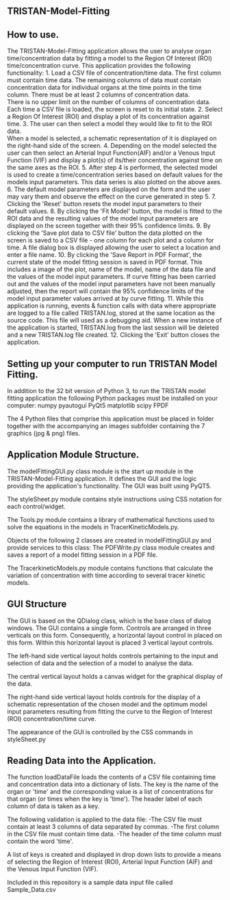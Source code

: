 TRISTAN-Model-Fitting
----------------------
How to use.
------------
   The TRISTAN-Model-Fitting application allows the user to analyse organ time/concentration data
   by fitting a model to the Region Of Interest (ROI) time/concentration curve. 
   This application provides the following functionality:
        1. Load a CSV file of concentration/time data.  The first column must contain time data.
           The remaining columns of data must contain concentration data for individual organs at
           the time points in the time column. 
           There must be at least 2 columns of concentration data.  
           There is no upper limit on the number of columns of concentration data.
           Each time a CSV file is loaded, the screen is reset to its initial state.
        2. Select a Region Of Interest (ROI) and display a plot of its concentration against
            time.
        3. The user can then select a model they would like to fit to the ROI data.  
            When a model is selected, a schematic representation of it is displayed on the 
            right-hand side of the screen.
        4. Depending on the model selected the user can then select an Arterial Input Function(AIF)
            and/or a Venous Input Function (VIF) and display a plot(s) of its/their concentration 
            against time on the same axes as the ROI.
        5. After step 4 is performed, the selected model is used to create a time/concentration series
           based on default values for the models input parameters.  This data series is also plotted 
           on the above axes.
        6. The default model parameters are displayed on the form and the user may vary them
           and observe the effect on the curve generated in step 5.
        7. Clicking the 'Reset' button resets the model input parameters to their default values.
        8. By clicking the 'Fit Model' button, the model is fitted to the ROI data and the resulting
           values of the model input parameters are displayed on the screen together with 
           their 95% confidence limits.
        9. By clicking the 'Save plot data to CSV file' button the data plotted on the screen is saved
            to a CSV file - one column for each plot and a column for time.
            A file dialog box is displayed allowing the user to select a location 
            and enter a file name.
        10. By clicking the 'Save Report in PDF Format', the current state of the model fitting session
            is saved in PDF format.  This includes a image of the plot, name of the model, name of the 
            data file and the values of the model input parameters. If curve fitting has been carried 
            out and the values of the model input parameters have not been manually adjusted, then
            the report will contain the 95% confidence limits of the model input parameter values 
            arrived at by curve fitting.
        11. While this application is running, events & function calls with data where appropriate 
            are logged to a file called TRISTAN.log, stored at the same location as the source code.
            This file will used as a debugging aid. When a new instance of the application is started, 
            TRISTAN.log from the last session will be deleted and a new TRISTAN.log file created.
        12. Clicking the 'Exit' button closes the application.

Setting up your computer to run TRISTAN Model Fitting.
-------------------------------------------------------
In addition to the 32 bit version of Python 3, to run the TRISTAN model fitting application
the following Python packages must be installed on your computer:
	numpy
	pyautogui
	PyQt5
	matplotlib
	scipy
	FPDF

The 4 Python files that comprise this application must be placed in folder together
with the accompanying an images subfolder containing the 7 graphics (jpg & png) files.
		
Application Module Structure.
---------------------------
The modelFittingGUI.py class module is the start up module in the TRISTAN-Model-Fitting application. 
It defines the GUI and the logic providing the application's functionality.
The GUI was built using PyQT5.

The styleSheet.py module contains style instructions using CSS notation for each control/widget.

The Tools.py module contains a library of mathematical functions used to solve the equations in 
the models in TracerKineticModels.py.

Objects of the following 2 classes are created in modelFittingGUI.py and provide services 
to this class:
The PDFWrite.py class module creates and saves a report of a model fitting session in a PDF file.

The TracerkineticModels.py module contains functions that calculate the variation of concentration
with time according to several tracer kinetic models.   

GUI Structure
--------------
The GUI is based on the QDialog class, which is the base class of dialog windows.
The GUI contains a single form.  Controls are arranged in three verticals on this form.
Consequently, a horizontal layout control in placed on this form. Within this horizontal
layout is placed 3 vertical layout controls.

The left-hand side vertical layout holds controls pertaining to the input and selection of data
and the selection of a model to analyse the data.

The central vertical layout holds a canvas widget for the graphical display of the data.

The right-hand side vertical layout holds controls for the display of a schematic 
representation of the chosen model and the optimum model input parameters resulting
from fitting the curve to the Region of Interest (ROI) concentration/time curve.

The appearance of the GUI is controlled by the CSS commands in styleSheet.py

Reading Data into the Application.
----------------------------------
The function loadDataFile loads the contents of a CSV file containing time and 
concentration data into a dictionary of lists. The key is the name of the organ 
or 'time' and the corresponding value is a list of concentrations for that organ
(or times when the key is 'time').  The header label of each column of data is
taken as a key.  
        
The following validation is applied to the data file:
    -The CSV file must contain at least 3 columns of data separated by commas.
    -The first column in the CSV file must contain time data.
    -The header of the time column must contain the word 'time'.

A list of keys is created and displayed in drop down lists to provide a means 
of selecting the Region of Interest (ROI), Arterial Input Function (AIF) and
the Venous Input Function (VIF).

Included in this repository is a sample data input file called Sample_Data.csv


